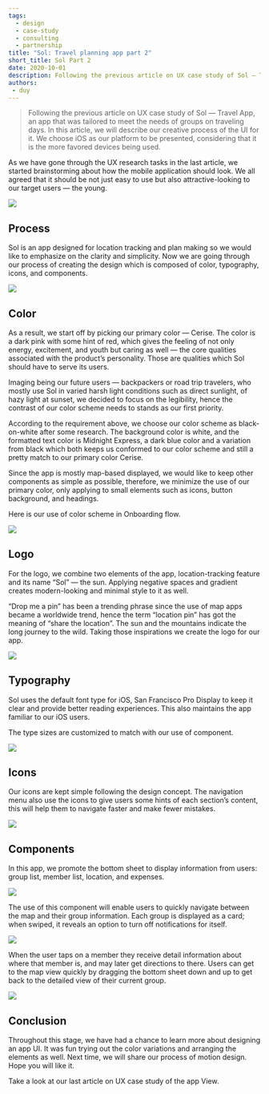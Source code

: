 ```yaml
---
tags: 
  - design
  - case-study
  - consulting
  - partnership
title: "Sol: Travel planning app part 2"
short_title: Sol Part 2
date: 2020-10-01
description: Following the previous article on UX case study of Sol — Travel App, an app that was tailored to meet the needs of groups on traveling days. In this article, we will describe our creative process of the UI for it. We choose iOS as our platform to be presented, considering that it is the more favored devices being used.
authors: 
 - duy
---
```

>
> Following the previous article on UX case study of Sol — Travel App, an app that was tailored to meet the needs of groups on traveling days. In this article, we will describe our creative process of the UI for it. We choose iOS as our platform to be presented, considering that it is the more favored devices being used.

As we have gone through the UX research tasks in the last article, we started brainstorming about how the mobile application should look. We all agreed that it should be not just easy to use but also attractive-looking to our target users — the young.

![](assets/sol-travel-planning-app-part-2_sol-travel-planning-app---part-2_99b1cf15b00fdeb13f1963bb3b879265_md5.webp)

## Process
Sol is an app designed for location tracking and plan making so we would like to emphasize on the clarity and simplicity.
Now we are going through our process of creating the design which is composed of color, typography, icons, and components.

![](assets/sol-travel-planning-app-part-2_sol-travel-planning-app---part-2_116ac3ec9ed727b942dab6f2bf6f7894_md5.webp)

## Color
As a result, we start off by picking our primary color — Cerise. The color is a dark pink with some hint of red, which gives the feeling of not only energy, excitement, and youth but caring as well — the core qualities associated with the product’s personality. Those are qualities which Sol should have to serve its users.

Imaging being our future users — backpackers or road trip travelers, who mostly use Sol in varied harsh light conditions such as direct sunlight, of hazy light at sunset, we decided to focus on the legibility, hence the contrast of our color scheme needs to stands as our first priority.

According to the requirement above, we choose our color scheme as black-on-white after some research. The background color is white, and the formatted text color is Midnight Express, a dark blue color and a variation from black which both keeps us conformed to our color scheme and still a pretty match to our primary color Cerise.

Since the app is mostly map-based displayed, we would like to keep other components as simple as possible, therefore, we minimize the use of our primary color, only applying to small elements such as icons, button background, and headings.

Here is our use of color scheme in Onboarding flow.

![](assets/sol-travel-planning-app-part-2_sol-travel-planning-app---part-2_14650bd3ed524630d548b1eb84fb9c74_md5.webp)

## Logo
For the logo, we combine two elements of the app, location-tracking feature and its name “Sol” — the sun. Applying negative spaces and gradient creates modern-looking and minimal style to it as well.

“Drop me a pin” has been a trending phrase since the use of map apps became a worldwide trend, hence the term “location pin” has got the meaning of “share the location”. The sun and the mountains indicate the long journey to the wild. Taking those inspirations we create the logo for our app.

![](assets/sol-travel-planning-app-part-2_sol-travel-planning-app---part-2_32cd8cd1bba12d072316dd408dc2a780_md5.webp)

## Typography
Sol uses the default font type for iOS, San Francisco Pro Display to keep it clear and provide better reading experiences. This also maintains the app familiar to our iOS users.

The type sizes are customized to match with our use of component.

![](assets/sol-travel-planning-app-part-2_sol-travel-planning-app---part-2_b1f8fe2d19189f0a49b9aab7c9e58f83_md5.webp)

## Icons
Our icons are kept simple following the design concept. The navigation menu also use the icons to give users some hints of each section’s content, this will help them to navigate faster and make fewer mistakes.

![](assets/sol-travel-planning-app-part-2_sol-travel-planning-app---part-2_236d02c366d5f15254b7027d8efbe52a_md5.webp)

## Components
In this app, we promote the bottom sheet to display information from users: group list, member list, location, and expenses.

![](assets/sol-travel-planning-app-part-2_sol-travel-planning-app---part-2_617f14f2e7077c43c8a4c1455508f6a1_md5.webp)

The use of this component will enable users to quickly navigate between the map and their group information. Each group is displayed as a card; when swiped, it reveals an option to turn off notifications for itself.

![](assets/sol-travel-planning-app-part-2_sol-travel-planning-app---part-2_0888b1ed9eebbd31f5e2c365d4af2fcc_md5.webp)

When the user taps on a member they receive detail information about where that member is, and may later get directions to there. Users can get to the map view quickly by dragging the bottom sheet down and up to get back to the detailed view of their current group.

![](assets/sol-travel-planning-app-part-2_sol-travel-planning-app---part-2_a929e5effc4b5eae0f518348e1d4ac05_md5.webp)

## Conclusion
Throughout this stage, we have had a chance to learn more about designing an app UI. It was fun trying out the color variations and arranging the elements as well. Next time, we will share our process of motion design. Hope you will like it.

Take a look at our last article on UX case study of the app View.
